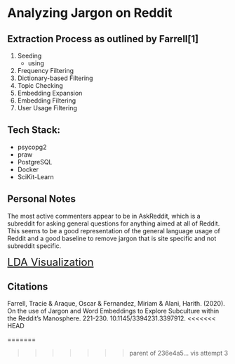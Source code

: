 # Analyzing Jargon on Reddit 
## Extraction Process as outlined by Farrell[1]
 1. Seeding  
    - using
 2. Frequency Filtering
 3. Dictionary-based Filtering
 4. Topic Checking
 5. Embedding Expansion
 6. Embedding Filtering
 7. User Usage Filtering
## Tech Stack:
 - psycopg2
 - praw
 - PostgreSQL
 - Docker
 - SciKit-Learn

## Personal Notes
The most active commenters appear to be in AskReddit, which is a subreddit for asking general questions for anything aimed at all of Reddit. This seems to be a good representation of the general language usage of Reddit and a good baseline to remove jargon that is site specific and not subreddit specific.

<a style="font-size:24px" href="https://htmlpreview.github.io/?https://github.com/juleshansen/reddit_jargon/blob/main/img/lda_vis.html">LDA Visualization</a>

## Citations
Farrell, Tracie & Araque, Oscar & Fernandez, Miriam & Alani, Harith. (2020). On the use of Jargon and Word Embeddings to Explore Subculture within the Reddit’s Manosphere. 221-230. 10.1145/3394231.3397912.
<<<<<<< HEAD

=======
>>>>>>> parent of 236e4a5... vis attempt 3
